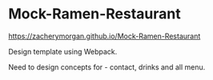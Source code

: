 # Mock-Ramen-Restaurant

https://zacherymorgan.github.io/Mock-Ramen-Restaurant

Design template using Webpack.

Need to design concepts for - 
contact, drinks and all menu.
